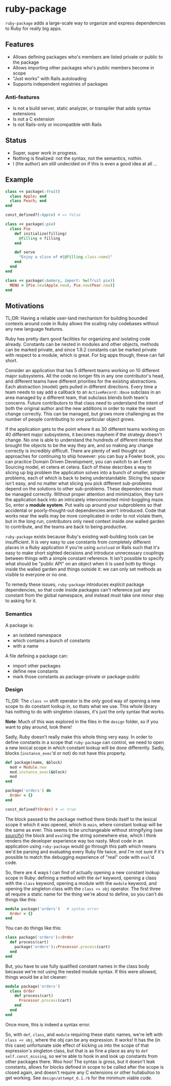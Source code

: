 # ruby-package

`ruby-package` adds a large-scale way to organize and express dependencies to Ruby for really big apps.

## Features

 - Allows defining packages who's members are listed private or public to the package
 - Allows importing other packages who's public members become in scope
 - "Just works" with Rails autoloading
 - Supports independent registries of packages

### Anti-features

 - Is not a build server, static analyzer, or transpiler that adds syntax extensions
 - Is not a C extension
 - Is not Rails-only or incompatible with Rails

## Status

 - Super, super work in progress.
 - Nothing is finalized: not the syntax, not the semantics, nothin.
 - I (the author) am still undecided on if this is even a good idea at all ...

## Example

```ruby
class << package(:fruit)
  class Apple; end
  class Peach; end
end

const_defined?(:Apple) # => false

class << package(:pie)
  class Pie
    def initialize(filling)
      @filling = filling
    end

    def serve
      "Enjoy a slice of #{@filling.class.name}"
    end
  end
end

class << package(:bakery, import: %w(fruit pie))
  MENU = [Pie.new(Apple.new), Pie.new(Pear.new)]
end
```

## Motivations

TL;DR: Having a reliable user-land mechanism for building bounded contexts around code in Ruby allows the scaling ruby codebases without any new language features.

Ruby has pretty darn good facilities for organizing and isolating code already. Constants can be nested in modules and other objects, methods can be marked private, and since 1.9.2 constants can be marked private with respect to a module, which is great. For big apps though, these can fall short.

Consider an application that has 5 different teams working on 10 different major subsystems. All the code no longer fits in any one contributor's head, and different teams have different priorities for the existing abstractions. Each abstraction (model) gets pulled in different directions. Every time a team needs to say add a callback to an `ActiveRecord::Base` subclass in an area managed by a different team, that subclass blends both team's concerns. Future contributors to that class need to understand the intent of both the original author and the new additions in order to make the next change correctly. This can be managed, but grows more challenging as the number of people contributing to one particular object grows.

If the application gets to the point where it as 30 different teams working on 40 different major subsystems, it becomes mayhem if the strategy doesn't change. No one is able to understand the hundreds of different intents that brought the objects to be the way they are, and so making any change correctly is incredibly difficult. There are plenty of well thought out approaches for continuing to ship however: you can buy a Fowler book, you can practice Domain Driven Development, you can switch to an Event Sourcing model, et cetera et cetera. Each of these describes a way to slicing up big problem the application solves into a bunch of smaller, simpler problems, each of which is back to being understandable. Slicing the space isn't easy, and no matter what slicing you pick different sub-problems depend on the solutions to other sub-problems. These dependencies must be managed correctly. Without proper attention and minimization, they turn the application back into an intricately interconnected mind-boggling maze. So, enter a __module system__. Put walls up around your subproblems so that accidental or poorly-thought-out dependencies aren't introduced. Code that works near the walls may be more complicated in order to not violate them, but in the long run, contributors only need context inside one walled garden to contribute, and the teams are back to being productive.

`ruby-package` exists because Ruby's existing wall-building tools can be insufficient. It is very easy to use constants from completely different places in a Ruby application if you're using `autoload` or Rails such that it's easy to make short sighted decisions and introduce unnecessary couplings between things with a simple constant reference. It isn't possible to specify what should be "public API" on an object when it is used both by things inside the walled garden and things outside it: we can only set methods as visible to everyone or no one.

To remedy these issues, `ruby-package` introduces explicit package dependencies, so that code inside packages can't reference just any constant from the global namespace, and instead must take one minor step to asking for it.

### Semantics

A package is:
 - an isolated namespace
 - which contains a bunch of constants
 - with a name

A file defining a package can:
 - import other packages
 - define new constants
 - mark those constants as package-private or package-public

### Design

TL;DR: The `class <<` shift operator is the only good way of opening a new scope to do constant lookup in, so thats what we use. This whole library has nothing to do with singleton classes, it's just the only syntax that works.

__Note__: Much of this was explored in the files in the `design` folder, so if you want to play around, look there!

Sadly, Ruby doesn't really make this whole thing very easy. In order to define constants in a scope that `ruby-package` can control, we need to open a new lexical scope in which constant lookup will be done differently. Sadly, blocks (`instance_exec`'d or not) do not have this property.

```ruby
def package(name, &block)
  mod = Module.new
  mod.instance_exec(&block)
  mod
end

package('orders') do
  Order = {}
end

const_defined?(Order) # => true
```

The block passed to the package method there binds itself to the lexical scope it which it was opened, which is `main`, where constant lookup will be the same as ever. This seems to be unchangeable without stringifying (see [sourcify](https://github.com/ngty/sourcify)) the block and `eval`ing the string somewhere else, which I think renders the developer experience way too nasty. Most code in an application using `ruby-package` would go through this path which means we'd be parsing and evaluating every Ruby file twice, and I'm not sure if it's possible to match the debugging experience of "real" code with `eval`'d code.

So, there are 4 ways I can find of actually opening a new constant lookup scope in Ruby: defining a method with the `def` keyword, opening a class with the `class` keyword, opening a module with the `module` keyword, and opening the singleton class with the `class << obj` operator. The first three all require a static name for the thing we're about to define, so you can't do things like this:

```ruby
module package('orders')   # syntax error
  Order = {}
end
```

You can do things like this:

```ruby
class package('orders')::Order   
  def process(cart)
    package('orders')::Processor.process(cart)
  end
end
```

But, you have to use fully qualified constant names in the class body because we're not using the nested module syntax. If this were allowed, things would be a lot cleaner:

```ruby
module package('orders')
  class Order   
    def process(cart)
      Processor.process(cart)
    end
  end
end
```

Once more, this is indeed a syntax error.

So, with `def`, `class`, and `module` requiring these static names, we're left with `class << obj`, where the obj can be any expression. It works! It has the (in this case) unfortunate side effect of kicking us into the scope of that expression's singleton class, but that is as fine a place as any to `def self.const_missing`, so we're able to hook in and look up constants from other packages there. Woo hoo! The syntax is gross, but it doesn't leak constants, allows for blocks defined in scope to be called after the scope is closed again, and doesn't require any C extensions or other hullabulloo to get working. See `design/attempt_6.1.rb` for the minimum viable code.
